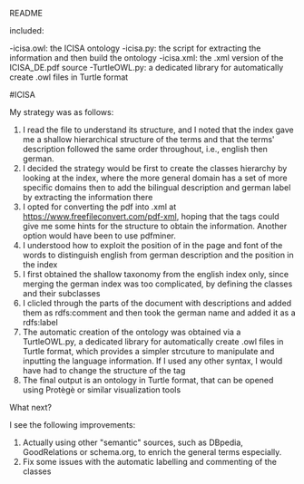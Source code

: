 README

included:

-icisa.owl: the ICISA ontology
-icisa.py: the script for extracting the information and then build the ontology
-icisa.xml: the .xml version of the ICISA_DE.pdf source 
-TurtleOWL.py: a dedicated library for automatically create .owl files in Turtle format 

#ICISA

My strategy was as follows:

1) I read the file to understand its structure, and I noted that the index gave me a shallow hierarchical structure of the terms and that the terms' description followed the same order throughout, i.e., english then german.
2) I decided the strategy would be first to create the classes hierarchy by looking at the index, where the more general domain has a set of more specific domains then to add the bilingual description and german label by extracting the information there
3) I opted for converting the pdf into .xml at https://www.freefileconvert.com/pdf-xml, hoping that the tags could give me some hints for the structure to obtain the information. Another option would have been to use pdfminer.
4) I understood how to exploit the position of in the page and font of the words to distinguish english from german description and the position in the index
5) I  first obtained the shallow taxonomy from the english index only, since merging the german index was too complicated, by defining the classes and their subclasses 
6) I clicled through the parts of the document with descriptions and added them as rdfs:comment and then took the german name and added it as a rdfs:label
7) The automatic creation of the ontology was obtained via a TurtleOWL.py, a dedicated library for automatically create .owl files in Turtle format, which provides a simpler strcuture to manipulate and inputting the language information. If I used any other syntax, I would have had to change the structure of the tag
8) The final output is an ontology in Turtle format, that can be opened using Protègè or similar visualization tools


What next?

I see the following improvements:

1) Actually using other "semantic" sources, such as DBpedia, GoodRelations or schema.org, to enrich the general terms especially.
2) Fix some issues with the automatic labelling and commenting of the classes
